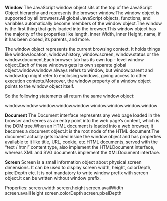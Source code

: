 **Window**
The JavaScript window object sits at the top of the JavaScript Object
hierarchy and represents the browser window.The window object is supported
 by all browsers.All global JavaScript objects, functions, and variables automatically
become members of the window object.The window is the first thing that gets loaded into 
the browser.This window object has the majority of the properties like length, inner Width,
inner Height, name, if it has been closed, its parents, and more.

The window object represents the current browsing context. 
It holds things like window.location, window.history, window.screen, window.status
 or the window.document.Each browser tab has its own top - level window object.Each
of these windows gets its own separate global object.window.window always refers to
window, but window.parent and window.top might refer to enclosing windows, giving 
access to other execution contexts.Moreover, the window property of a window object 
points to the window object itself.

So the following statements all return the same window object:

window.window
window.window.window
window.window.window.window

**Document**
The Document interface represents any web page loaded in the browser and serves as
    an entry point into the web page’s content, which is the DOM tree.When an HTML document
 is loaded into a web browser, it becomes a document object.It is the root node of the HTML
document.The document actually gets loaded inside the window object and has properties 
available to it like title, URL, cookie, etc.HTML documents, served with the “text / html” 
content type, also implement the HTMLDocument interface, whereas XML and SVG documents 
implement the XMLDocument interface.

**Screen**
Screen is a small information object about physical screen dimensions. 
It can be used to display screen width, height, colorDepth, pixelDepth etc.
It is not mandatory to write window prefix with screen object.It can be written 
without window prefix.

Properties:
screen.width
screen.height
screen.availWidth
screen.availHeight
screen.colorDepth
screen.pixelDepth